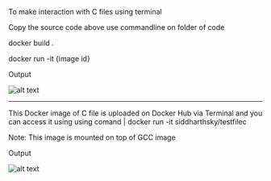 To make interaction with C files using terminal 


Copy the source code above use commandline on folder of code

docker build .


docker run -it {image id}

Output

![alt text](http://res.cloudinary.com/df2q7cryi/image/upload/cad111ae0dafbafa0f6f624b877187181607015653.png)

-------------------------------------------------------------------------------------------------------------------------------------------------------------------

This Docker image of C file is uploaded on Docker Hub via Terminal and you can access it using using comand | docker run -it siddharthsky/testfilec

Note: This image is mounted on top of GCC image


Output

![alt text](http://res.cloudinary.com/df2q7cryi/image/upload/54180832160d353a65cf600acfdbc53d1607064771.png)

